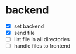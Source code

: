 # backend

- [x] set backend
- [x] send file
- [ ] list file in all directories
- [ ] handle files to frontend